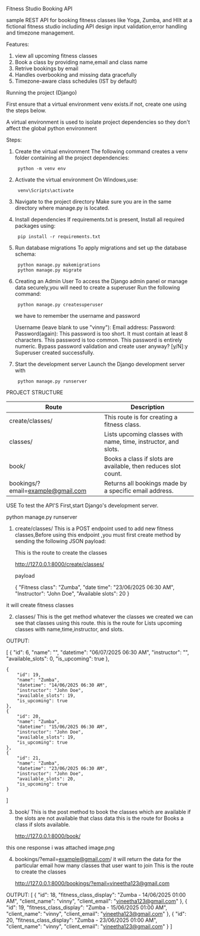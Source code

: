Fitness Studio Booking API

sample REST API for booking fitness classes like Yoga, Zumba, and HIIt at a fictional fitness studio including API design input validation,error handling and timezone management.

Features:

1. view all upcoming fitness classes
2. Book a class by providing name,email and class name
3. Retrive bookings by email
4. Handles overbooking and missing data gracefully
5. Timezone-aware class schedules (IST by default)

Running the project (Django)

First ensure that a virtual environment venv exists.if not, create one using the steps below.

A virtual environment is used to isolate project dependencies so they don't affect the global python environment
 
Steps:

1. Create the virtual environment
    The following command creates a venv folder containing all the project dependencies:

        python -m venv env

2. Activate the virtual environment
    On Windows,use:

        venv\Scripts\activate

3. Navigate to the project directory
    Make sure you are in the same directory where manage.py is located.

4. Install dependencies
    If requirements.txt is present, Install all required packages using:

        pip install -r requirements.txt

5. Run database migrations
    To apply migrations and set up the database schema:

        python manage.py makemigrations
        python manage.py migrate

6. Creating an Admin User
   To access the Django admin panel or manage data securely,you will need to create a superuser
    Run the following command:

        python manage.py createsuperuser

    we have to remember the username and password

    Username (leave blank to use "vinny"):
    Email address:
    Password:
    Password(again):
    This password is too short. It must contain at least 8 characters.
    This password is too common.
    This password is entirely numeric.
    Bypass password validation and create user anyway? [y/N]:y
    Superuser created successfully.

7. Start the development server
    Launch the Django development server with

        python manage.py runserver



PROJECT STRUCTURE

| Route                                      | Description                                                   |
|-------------------------------------------|---------------------------------------------------------------|
| create/classes/                        | This route is for creating a fitness class.                   |
| classes/                                | Lists upcoming classes with name, time, instructor, and slots.|
| book/                                   | Books a class if slots are available, then reduces slot count.|
| bookings/?email=example@gmail.com       | Returns all bookings made by a specific email address.        |



USE 
To test the API'S
First,start Django's development server.

python manage.py runserver

1. create/classes/
    This is a POST endpoint used to add new fitness classes,Before using this endpoint ,you must first create method by sending the following JSON payload:

    This is the route to create the classes

    http://127.0.0.1:8000/create/classes/

    payload

   { 
      "Fitness class": "Zumba",
      "date time": "23/06/2025 06:30 AM",
      "Instructor": "John Doe",
      "Available slots": 20
   }

it will create fitness classes

2. classes/
This is the get method whatever the classes we created we can see that classes using this route.
    this is the route for Lists upcoming classes with name,time,instructor, and slots.

OUTPUT:

[
    {
        "id": 6,
        "name": "",
        "datetime": "06/07/2025 06:30 AM",
        "instructor": "",
        "available_slots": 0,
        "is_upcoming": true
    },
    
    {
        "id": 19,
        "name": "Zumba",
        "datetime": "14/06/2025 06:30 AM",
        "instructor": "John Doe",
        "available_slots": 19,
        "is_upcoming": true
    },
    {
        "id": 20,
        "name": "Zumba",
        "datetime": "15/06/2025 06:30 AM",
        "instructor": "John Doe",
        "available_slots": 19,
        "is_upcoming": true
    },
    {
        "id": 21,
        "name": "Zumba",
        "datetime": "23/06/2025 06:30 AM",
        "instructor": "John Doe",
        "available_slots": 20,
        "is_upcoming": true
    }
]
    

3. book/
This is the post method to book the classes which are available if the slots are not available that class data
    this is the route for Books a class if slots available.

    http://127.0.0.1:8000/book/

this one response i was attached image.png

4. bookings/?email=example@gmail.com/
it will return the data for the particular email how many classes that user want to join
    This is the route to create the classes

    http://127.0.0.1:8000/bookings/?email=vineetha123@gmail.com

OUTPUT:
[
    {
        "id": 18,
        "fitness_class_display": "Zumba - 14/06/2025 01:00 AM",
        "client_name": "vinny",
        "client_email": "vineetha123@gmail.com"
    },
    {
        "id": 19,
        "fitness_class_display": "Zumba - 15/06/2025 01:00 AM",
        "client_name": "vinny",
        "client_email": "vineetha123@gmail.com"
    },
    {
        "id": 20,
        "fitness_class_display": "Zumba - 23/06/2025 01:00 AM",
        "client_name": "vinny",
        "client_email": "vineetha123@gmail.com"
    }
]
